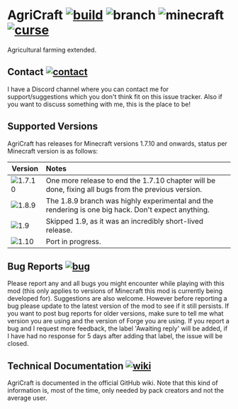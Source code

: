 # AgriCraft [![build]][build-link] ![branch][] ![minecraft][] [![curse]][curse-link]

Agricultural farming extended.

## Contact [![contact]][contact-link]
I have a Discord channel where you can contact me for support/suggestions which you don't think fit on this issue tracker. Also if you want to discuss something with me, this is the place to be!

## Supported Versions
AgriCraft has releases for Minecraft versions 1.7.10 and onwards, status per Minecraft version is as follows:

| Version  | Notes
|----------|:----------
|![1.7.10] | One more release to end the 1.7.10 chapter will be done, fixing all bugs from the previous version.
|![1.8.9]   | The 1.8.9 branch was highly experimental and the rendering is one big hack. Don't expect anything.
|![1.9]    | Skipped 1.9, as it was an incredibly short-lived release.
|![1.10]   | Port in progress.

## Bug Reports [![bug]][bug-link]

Please report any and all bugs you might encounter while playing with this mod (this only applies to versions of Minecraft this mod is currently being developed for). Suggestions are also welcome.
However before reporting a bug please update to the latest version of the mod to see if it still persists.
If you want to post bug reports for older versions, make sure to tell me what version you are using and the version of Forge you are using.
If you report a bug and I request more feedback, the label 'Awaiting reply' will be added, if I have had no response for 5 days after adding that label, the issue will be closed.


## Technical Documentation [![wiki]][wiki-link]

AgriCraft is documented in the official GitHub wiki. Note that
this kind of information is, most of the time, only needed by pack creators and not the average user.

[build-link]:https://travis-ci.org/InfinityRaider/AgriCraft
[build]:https://travis-ci.org/InfinityRaider/AgriCraft.svg?branch=1.8.9 "Travis-CI Build Status"
[branch]:https://img.shields.io/badge/branch-1.8.9-aaaaff.svg "GitHub Branch"
[minecraft]:https://agricraft.github.io/versions/1.8.9/minecraft.svg "Minecraft Version"
[curse-link]:http://agricraft.github.io/curse
[curse]:https://agricraft.github.io/images/curse.svg "CurseForge"
[contact-link]:https://agricraft.github.io/contact
[contact]:https://agricraft.github.io/images/contact.svg "InfinityRaider Contact"

[bug-link]:https://agricraft.github.io/issues
[bug]:https://agricraft.github.io/images/bug.svg "AgriCraft Issues"

[wiki-link]:https://agricraft.github.io/wiki
[wiki]:https://agricraft.github.io/images/wiki.svg "AgriCraft GitHub Wiki"

[1.7.10]:https://agricraft.github.io/versions/1.7.10/status.svg
[1.8.9]:https://agricraft.github.io/versions/1.8.9/status.svg
[1.9]:https://agricraft.github.io/versions/1.9/status.svg
[1.10]:https://agricraft.github.io/versions/1.10/status.svg
